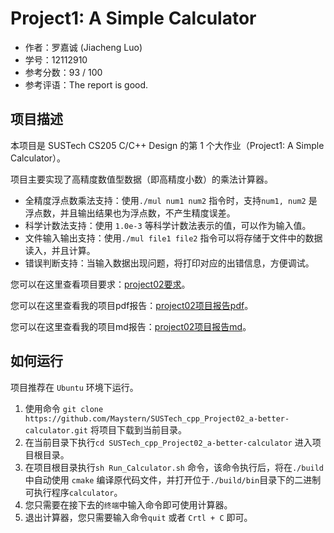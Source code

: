 # Project1: A Simple Calculator

- 作者：罗嘉诚 (Jiacheng Luo)
- 学号：12112910
- 参考分数：93 / 100
- 参考评语：The report is good.

## 项目描述

本项目是 SUSTech CS205 C/C++ Design 的第 1 个大作业（Project1: A Simple Calculator）。

项目主要实现了高精度数值型数据（即高精度小数）的乘法计算器。

- 全精度浮点数乘法支持：使用`./mul num1 num2` 指令时，支持`num1, num2` 是浮点数，并且输出结果也为浮点数，不产生精度误差。
- 科学计数法支持：使用 `1.0e-3` 等科学计数法表示的值，可以作为输入值。
- 文件输入输出支持：使用`./mul file1 file2` 指令可以将存储于文件中的数据读入，并且计算。
- 错误判断支持：当输入数据出现问题，将打印对应的出错信息，方便调试。

您可以在这里查看项目要求：[project02要求](https://github.com/Maystern/SUSTech_cpp_Project02_a-better-calculator/blob/master/doc/project2.pdf)。

您可以在这里查看我的项目pdf报告：[project02项目报告pdf](https://github.com/Maystern/SUSTech_cpp_Project02_a-better-calculator/blob/master/doc/Project02%20A%20Better%20Calculator.pdf)。

您可以在这里查看我的项目md报告：[project02项目报告md](https://github.com/Maystern/SUSTech_cpp_Project02_a-better-calculator/blob/master/doc/Project02%20A%20Better%20Calculator.md)。

## 如何运行

项目推荐在 `Ubuntu` 环境下运行。

1. 使用命令  `git clone https://github.com/Maystern/SUSTech_cpp_Project02_a-better-calculator.git` 将项目下载到当前目录。
2. 在当前目录下执行`cd SUSTech_cpp_Project02_a-better-calculator` 进入项目根目录。
3. 在项目根目录执行`sh Run_Calculator.sh` 命令，该命令执行后，将在`./build`中自动使用 `cmake` 编译原代码文件，并打开位于`./build/bin`目录下的二进制可执行程序`calculator`。
4. 您只需要在接下去的`终端`中输入命令即可使用计算器。
5. 退出计算器，您只需要输入命令`quit` 或者 `Crtl + C` 即可。
